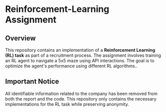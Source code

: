 # Reinforcement-Learning Assignment
## Overview
This repository contains an implementation of a **Reinforcement Learning (RL) task** as part of a recruitment process. The assignment involves training an RL agent to navigate a 5x5 maze using API interactions. The goal is to optimize the agent's performance using different RL algorithms..

## Important Notice
All identifiable information related to the company has been removed from both the report and the code. This repository only contains the necessary implementations for the RL task while preserving anonymity.
